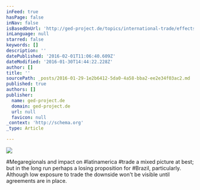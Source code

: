 ```yaml
---
inFeed: true
hasPage: false
inNav: false
isBasedOnUrl: 'http://ged-project.de/topics/international-trade/effects_of_regional_trade_agreements/pacific_alliance/a-chain-reaction-ttip-tpp-and-latin-america/'
inLanguage: null
starred: false
keywords: []
description: ''
datePublished: '2016-02-01T11:06:40.609Z'
dateModified: '2016-01-30T14:44:22.228Z'
author: []
title: ''
sourcePath: _posts/2016-01-29-1e2b6412-5da0-4a58-bba2-ee2e34f03ac2.md
published: true
authors: []
publisher:
  name: ged-project.de
  domain: ged-project.de
  url: null
  favicon: null
_context: 'http://schema.org'
_type: Article

---
```

![](https://s3-us-west-2.amazonaws.com/the-grid-img/p/5ded9b7849bb39a5f1a34180abbd70bebd02c59c.jpg)

\#Megaregionals and impact on \#latinamerica \#trade a mixed picture at best; but in the long run perhaps a losing proposition for \#Brazil, particularly. Although low exposure to trade the downside won't be visible until agreements are in place.